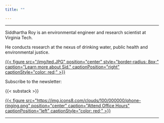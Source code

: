 ```yaml
---
title: ""

---
```


------
Siddhartha Roy is an environmental engineer and research scientist at Virginia Tech. 

He conducts research at the nexus of drinking water, public health and environmental justice. 

[{{< figure src="/img/ted.JPG" position="center" style="border-radius: 8px;" caption="Learn more about Sid." captionPosition="right" captionStyle="color: red;" >}}](/about/)

Subscribe to the newsletter:

{{< substack >}}

[{{< figure src="https://img.icons8.com/clouds/100/000000/phone-ringing.png" position="center" caption="Attend Office Hours" captionPosition="left" captionStyle="color: red;" >}}](/officehours/)

------
